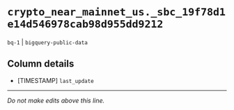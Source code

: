 # `crypto_near_mainnet_us._sbc_19f78d1e14d546978cab98d955dd9212`
`bq-1` | `bigquery-public-data`

## Column details
* [TIMESTAMP] `last_update`

-------------------------------------------------------------------------------
*Do not make edits above this line.*
